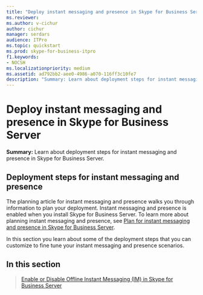 ```yaml
---
title: "Deploy instant messaging and presence in Skype for Business Server"
ms.reviewer: 
ms.author: v-cichur
author: cichur
manager: serdars
audience: ITPro
ms.topic: quickstart
ms.prod: skype-for-business-itpro
f1.keywords:
- NOCSH
ms.localizationpriority: medium
ms.assetid: ad792bb2-aee0-4986-a070-116ff3c10fe7
description: "Summary: Learn about deployment steps for instant messaging and presence in Skype for Business Server."
---
```


# Deploy instant messaging and presence in Skype for Business Server
 
**Summary:** Learn about deployment steps for instant messaging and presence in Skype for Business Server.
  
## Deployment steps for instant messaging and presence

The planning article for instant messaging and presence walks you through information to plan your deployment. Instant messaging and presence is enabled when you install Skype for Business Server. To learn more about planning instant messaging and presence, see [Plan for instant messaging and presence in Skype for Business Server](../../plan-your-deployment/instant-messaging-and-presence.md).
  
In this section you learn about some of the deployment steps that you can customize to fine tune your instant messaging and presence scenarios.
  
## In this section

> [Enable or Disable Offline Instant Messaging (IM) in Skype for Business Server](enable-or-disable-offline-im.md)
    

